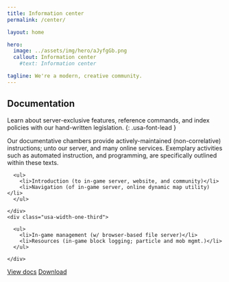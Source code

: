 ```yaml
---
title: Information center
permalink: /center/

layout: home

hero:
  image: ../assets/img/hero/aJyfgGb.png
  callout: Information center
    #text: Information center

tagline: We're a modern, creative community.
---
```


## Documentation
Learn about server-exclusive features, reference commands, and index policies with our hand-written legislation.
{: .usa-font-lead }

Our documentative chambers provide actively-maintained (non-correlative) instructions; unto our server, and many online services. Exemplary activities such as automated instruction, and programming, are specifically outlined within these texts.

  <div class="usa-grid-full">
    <div class="usa-width-one-third">

      <ul>
        <li>Introduction (to in-game server, website, and community)</li>
        <li>Navigation (of in-game server, online dynamic map utility)</li>
      </ul>

    </div>
    <div class="usa-width-one-third">

      <ul>
        <li>In-game management (w/ browser-based file server)</li>
        <li>Resources (in-game block logging; particle and mob mgmt.)</li>
      </ul>

    </div>
  </div>

<a class="usa-button usa-button" href="../docs">View docs</a>
<a class="usa-button usa-button-secondary" href="../docs">Download</a>

<!--<hr style="margin-top: 4.5rem;">

## Campaign libraries
Specified information on proprietary extensions, server plugins, and on-board software. Contains branding information (along with web resources) and plugin libraries.

<div class="usa-grid-full">
  <div class="usa-width-one-third">

    <ul>
      <li>Introduction (of general library information and contribution)</li>
      <li>Developer library (of collections for information on plugin code contribution)</li>
    </ul>

  </div>
  <div class="usa-width-one-third">

    <ul>
      <li>Magisterial library (w/ browser-based file server)</li>
      <li>Judicial library (in-game block logging; particle and mob mgmt.)</li>
    </ul>

  </div>
</div>

<a class="usa-button usa-button" href="../library">View libraries</a>
<a class="usa-button usa-button-secondary" href="../docs">Download</a>

<hr style="margin-top: 4.5rem;">-->
